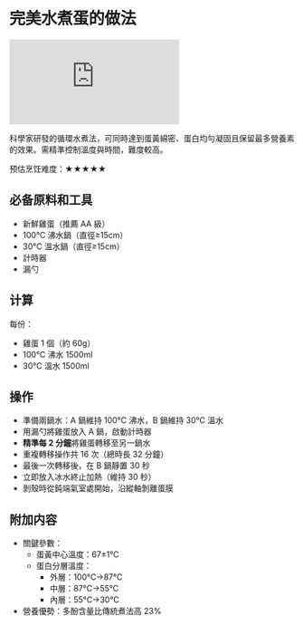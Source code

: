 # 完美水煮蛋的做法

![完美水煮蛋](https://img-s-msn-com.akamaized.net/tenant/amp/entityid/AA1yBdnK.img?w=768&h=512&m=6)

科學家研發的循環水煮法，可同時達到蛋黃綿密、蛋白均勻凝固且保留最多營養素的效果。需精準控制溫度與時間，難度較高。

预估烹饪难度：★★★★★

## 必备原料和工具

- 新鮮雞蛋（推薦 AA 級）
- 100°C 沸水鍋（直徑≥15cm）
- 30°C 溫水鍋（直徑≥15cm）
- 計時器
- 漏勺

## 计算

每份：

- 雞蛋 1 個（約 60g）
- 100°C 沸水 1500ml
- 30°C 溫水 1500ml

## 操作

- 準備兩鍋水：A 鍋維持 100°C 沸水，B 鍋維持 30°C 溫水
- 用漏勺將雞蛋放入 A 鍋，啟動計時器
- **精準每 2 分鐘**將雞蛋轉移至另一鍋水
- 重複轉移操作共 16 次（總時長 32 分鐘）
- 最後一次轉移後，在 B 鍋靜置 30 秒
- 立即放入冰水終止加熱（維持 30 秒）
- 剝殼時從鈍端氣室處開始，沿縱軸剝離蛋膜

## 附加内容

- 關鍵參數：
  - 蛋黃中心溫度：67±1°C
  - 蛋白分層溫度：
    - 外層：100°C→87°C
    - 中層：87°C→55°C
    - 內層：55°C→30°C
- 營養優勢：多酚含量比傳統煮法高 23%


